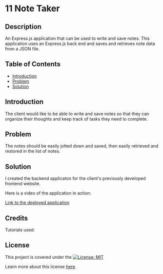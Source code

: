 # 11 Note Taker

## Description

An Express.js application that can be used to write and save notes. This application uses an Express.js back end and saves and retrieves note data from a JSON file.

## Table of Contents

- [Introduction](#introduction)
- [Problem](#problem)
- [Solution](#solution)

## Introduction

The client would like to be able to write and save notes so that they can organize their thoughts and keep track of tasks they need to complete.

## Problem

The notes should be easily jotted down and saved, then easily retrieved and restored in the list of notes.

## Solution

I created the backend applicaton for the client's previously developed frontend website.

Here is a video of the application in action:

[Link to the deployed application]()

## Credits

Tutorials used:

[]()

[]()

## License

This project is covered under the [![License: MIT](https://img.shields.io/badge/License-MIT-yellow.svg)](https://opensource.org/licenses/MIT)

Learn more about this license [here](https://opensource.org/licenses/MIT).

